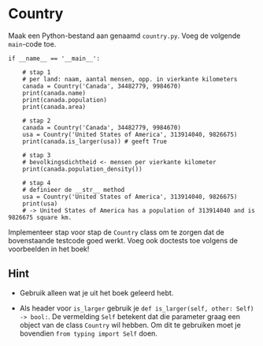 # Country

Maak een Python-bestand aan genaamd `country.py`. Voeg de volgende `main`-code toe.

    if __name__ == '__main__':

        # stap 1
        # per land: naam, aantal mensen, opp. in vierkante kilometers
        canada = Country('Canada', 34482779, 9984670)
        print(canada.name)
        print(canada.population)
        print(canada.area)

        # stap 2
        canada = Country('Canada', 34482779, 9984670)
        usa = Country('United States of America', 313914040, 9826675)
        print(canada.is_larger(usa)) # geeft True

        # stap 3
        # bevolkingsdichtheid <- mensen per vierkante kilometer
        print(canada.population_density())

        # stap 4
        # definieer de __str__ method
        usa = Country('United States of America', 313914040, 9826675)
        print(usa)
        # -> United States of America has a population of 313914040 and is 9826675 square km.

Implementeer stap voor stap de `Country` class om te zorgen dat de bovenstaande testcode goed werkt. Voeg ook doctests toe volgens de voorbeelden in het boek!

## Hint

- Gebruik alleen wat je uit het boek geleerd hebt.

- Als header voor `is_larger` gebruik je `def is_larger(self, other: Self) -> bool:`. De vermelding `Self` betekent dat die parameter graag een object van de class `Country` wil hebben. Om dit te gebruiken moet je bovendien `from typing import Self` doen.
